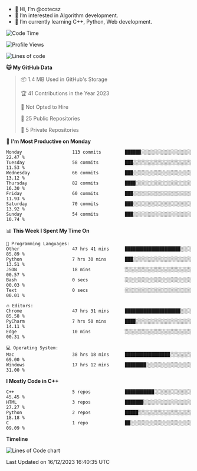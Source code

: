 - 👋 Hi, I’m @cotecsz
- 👀 I’m interested in Algorithm development.
- 🌱 I’m currently learning C++, Python, Web development.

<!---
cotecsz/cotecsz is a ✨ special ✨ repository because its `README.md` (this file) appears on your GitHub profile.
You can click the Preview link to take a look at your changes.
--->

<!--START_SECTION:waka-->
![Code Time](http://img.shields.io/badge/Code%20Time-173%20hrs%2054%20mins-blue)

![Profile Views](http://img.shields.io/badge/Profile%20Views-0-blue)

![Lines of code](https://img.shields.io/badge/From%20Hello%20World%20I%27ve%20Written-1.2%20million%20lines%20of%20code-blue)

**🐱 My GitHub Data** 

> 📦 1.4 MB Used in GitHub's Storage 
 > 
> 🏆 41 Contributions in the Year 2023
 > 
> 🚫 Not Opted to Hire
 > 
> 📜 25 Public Repositories 
 > 
> 🔑 5 Private Repositories 
 > 
📅 **I'm Most Productive on Monday** 

```text
Monday                   113 commits         ██████░░░░░░░░░░░░░░░░░░░   22.47 % 
Tuesday                  58 commits          ███░░░░░░░░░░░░░░░░░░░░░░   11.53 % 
Wednesday                66 commits          ███░░░░░░░░░░░░░░░░░░░░░░   13.12 % 
Thursday                 82 commits          ████░░░░░░░░░░░░░░░░░░░░░   16.30 % 
Friday                   60 commits          ███░░░░░░░░░░░░░░░░░░░░░░   11.93 % 
Saturday                 70 commits          ███░░░░░░░░░░░░░░░░░░░░░░   13.92 % 
Sunday                   54 commits          ███░░░░░░░░░░░░░░░░░░░░░░   10.74 % 
```


📊 **This Week I Spent My Time On** 

```text
💬 Programming Languages: 
Other                    47 hrs 41 mins      █████████████████████░░░░   85.89 % 
Python                   7 hrs 30 mins       ███░░░░░░░░░░░░░░░░░░░░░░   13.51 % 
JSON                     18 mins             ░░░░░░░░░░░░░░░░░░░░░░░░░   00.57 % 
Bash                     0 secs              ░░░░░░░░░░░░░░░░░░░░░░░░░   00.03 % 
Text                     0 secs              ░░░░░░░░░░░░░░░░░░░░░░░░░   00.01 % 

🔥 Editors: 
Chrome                   47 hrs 31 mins      █████████████████████░░░░   85.58 % 
PyCharm                  7 hrs 50 mins       ████░░░░░░░░░░░░░░░░░░░░░   14.11 % 
Edge                     10 mins             ░░░░░░░░░░░░░░░░░░░░░░░░░   00.31 % 

💻 Operating System: 
Mac                      38 hrs 18 mins      █████████████████░░░░░░░░   69.00 % 
Windows                  17 hrs 12 mins      ████████░░░░░░░░░░░░░░░░░   31.00 % 
```

**I Mostly Code in C++** 

```text
C++                      5 repos             ███████████░░░░░░░░░░░░░░   45.45 % 
HTML                     3 repos             ███████░░░░░░░░░░░░░░░░░░   27.27 % 
Python                   2 repos             █████░░░░░░░░░░░░░░░░░░░░   18.18 % 
C                        1 repo              ██░░░░░░░░░░░░░░░░░░░░░░░   09.09 % 
```



**Timeline**

![Lines of Code chart](https://raw.githubusercontent.com/cotecsz/cotecsz/master/assets/bar_graph.png)


 Last Updated on 16/12/2023 16:40:35 UTC
<!--END_SECTION:waka-->
